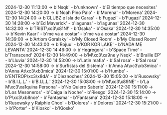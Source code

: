 2024-12-30 11:13:00 -> b'Nsqk' - b'unknown' - b'El tiempo que necesites'
2024-12-30 14:20:00 -> b'Noah Pino Palo' - b'Morena' - b'Morena'
2024-12-30 14:24:00 -> b'CLUBZ e Isla de Caras' - b'Fugazi' - b'Fugazi'
2024-12-30 14:28:00 -> b'Ed Maverick' - b'lagunas' - b'lagunas'
2024-12-30 14:32:00 -> b'TRIST\xc3\x81N!' - b'Osaka' - b'Osaka'
2024-12-30 14:35:00 -> b'Kevin Kaarl' - b'me va a costar' - b'me va a costar'
2024-12-30 14:39:00 -> b'Artiom Goralsky' - b'My Closed Room' - b'My Closed Room'
2024-12-30 14:43:00 -> b'Rojuu' - b'KOR KOR LAKE' - b'NADA ME LEVANTA'
2024-12-30 14:46:00 -> b'Hegregora' - b'Space Time' - b'Transcend'
2024-12-30 14:49:00 -> b'M\xc3\xa9ne y Nsqk' - b'Braille EP' - b'Lluvia'
2024-12-30 14:53:00 -> b'Latin mafia' - b'Sal rosa' - b'Sal rosa'
2024-12-30 14:58:00 -> b'Surfistas del Sistema' - b'Anna At\xc3\xb3mica' - b'Anna At\xc3\xb3mica'
2024-12-30 15:01:00 -> b'Humbe' - b'ENTROP\xc3\x8dA' - b'Dieznoches'
2024-12-30 15:05:00 -> b'Rusowsky' - b'B.I.L.L.' - b'B.I.L.L.'
2024-12-30 15:08:00 -> b'M\xc3\x89NE' - b'La M\xc3\xa1quina Persona' - b'No Quiero Saberlo'
2024-12-30 15:11:00 -> b'Los Mesoneros' - b'Caiga la Noche' - b'Riesgo'
2024-12-30 15:14:00 -> b'P\xc3\xb8nce' - b'Fantasma' - b'Fantasma'
2024-12-30 15:18:00 -> b'Rusowsky y Ralphie Choo' - b'Dolores' - b'Dolores'
2024-12-30 15:21:00 -> b'Porter' - b'Kiosko' - b'Kiosko'
